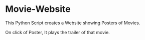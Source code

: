 # Movie-Website

This Python Script creates a Website showing Posters of Movies.

On click of Poster, It plays the trailer of that movie.
